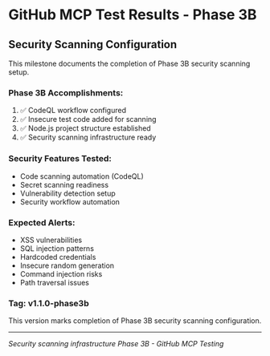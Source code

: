 # GitHub MCP Test Results - Phase 3B

## Security Scanning Configuration

This milestone documents the completion of Phase 3B security scanning setup.

### Phase 3B Accomplishments:
1. ✅ CodeQL workflow configured
2. ✅ Insecure test code added for scanning
3. ✅ Node.js project structure established
4. ✅ Security scanning infrastructure ready

### Security Features Tested:
- Code scanning automation (CodeQL)
- Secret scanning readiness
- Vulnerability detection setup
- Security workflow automation

### Expected Alerts:
- XSS vulnerabilities
- SQL injection patterns
- Hardcoded credentials
- Insecure random generation
- Command injection risks
- Path traversal issues

### Tag: v1.1.0-phase3b
This version marks completion of Phase 3B security scanning configuration.

---
*Security scanning infrastructure Phase 3B - GitHub MCP Testing*
